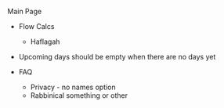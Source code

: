 Main Page
  - Flow Calcs
    - Haflagah
  
  - Upcoming days should be empty when there are no days yet  
  - FAQ
    - Privacy - no names option
    - Rabbinical something or other